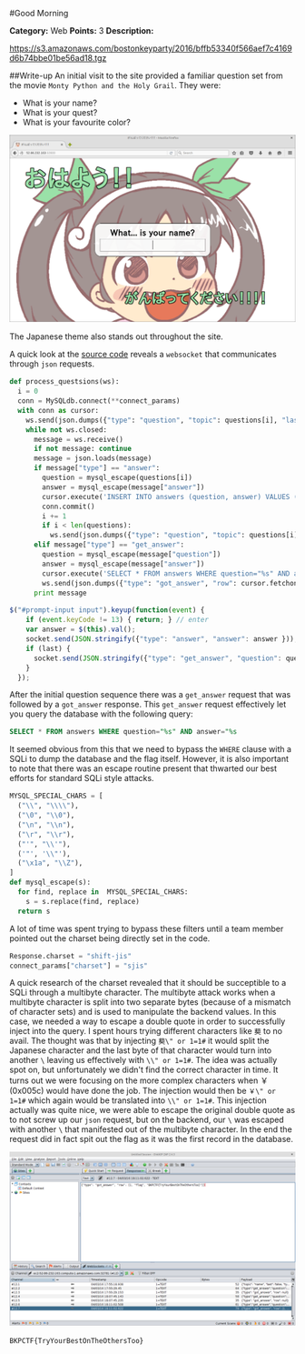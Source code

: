 #Good Morning

**Category:** Web
**Points:** 3
**Description:**

https://s3.amazonaws.com/bostonkeyparty/2016/bffb53340f566aef7c4169d6b74bbe01be56ad18.tgz

##Write-up
An initial visit to the site provided a familiar question set from the movie ```Monty Python and the Holy Grail```.  They were:
  * What is your name?
  * What is your quest?
  * What is your favourite color?

![Question](./Images/monty.png)

The Japanese theme also stands out throughout the site.

A quick look at the [source code](./release) reveals a ```websocket``` that communicates through ```json``` requests.

```python
def process_questsions(ws):
  i = 0
  conn = MySQLdb.connect(**connect_params)
  with conn as cursor:
    ws.send(json.dumps({"type": "question", "topic": questions[i], "last": i == len(questions)-1}))
    while not ws.closed:
      message = ws.receive()
      if not message: continue
      message = json.loads(message)
      if message["type"] == "answer":
        question = mysql_escape(questions[i])
        answer = mysql_escape(message["answer"])
        cursor.execute('INSERT INTO answers (question, answer) VALUES ("%s", "%s")' % (question, answer))
        conn.commit()
        i += 1
        if i < len(questions):
          ws.send(json.dumps({"type": "question", "topic": questions[i], "last": i == len(questions)-1}))
      elif message["type"] == "get_answer":
        question = mysql_escape(message["question"])
        answer = mysql_escape(message["answer"])
        cursor.execute('SELECT * FROM answers WHERE question="%s" AND answer="%s"' % (question, answer))
        ws.send(json.dumps({"type": "got_answer", "row": cursor.fetchone()}))
      print message
```

```javascript
$("#prompt-input input").keyup(function(event) {
    if (event.keyCode != 13) { return; } // enter
    var answer = $(this).val();
    socket.send(JSON.stringify({"type": "answer", "answer": answer }));
    if (last) {
      socket.send(JSON.stringify({"type": "get_answer", "question": question, "answer": answer}));
    }
  });
```

After the initial question sequence there was a ```get_answer``` request that was followed by a ```got_answer``` response.  This ```get_answer``` request effectively let you query the database with the following query:

```sql
SELECT * FROM answers WHERE question="%s" AND answer="%s
```

It seemed obvious from this that we need to bypass the ```WHERE``` clause with a SQLi to dump the database and the flag itself.  However, it is also important to note that there was an escape routine present that thwarted our best efforts for standard SQLi style attacks.

```python
MYSQL_SPECIAL_CHARS = [
  ("\\", "\\\\"),
  ("\0", "\\0"),
  ("\n", "\\n"),
  ("\r", "\\r"),
  ("'", "\\'"),
  ('"', '\\"'),
  ("\x1a", "\\Z"),
]
def mysql_escape(s):
  for find, replace in  MYSQL_SPECIAL_CHARS:
    s = s.replace(find, replace)
  return s
```

A lot of time was spent trying to bypass these filters until a team member pointed out the charset being directly set in the code.

```python
Response.charset = "shift-jis"
connect_params["charset"] = "sjis"
```

A quick research of the charset revealed that it should be succeptible to a SQLi through a multibyte character.  The multibyte attack works when a multibyte character is split into two separate bytes (because of a mismatch of character sets) and is used to manipulate the backend values. In this case, we needed a way to escape a double quote in order to successfully inject into the query.  I spent hours trying different characters like ```葜``` to no avail.  The thought was that by injecting ```葜\" or 1=1#``` it would split the Japanese character and the last byte of that character would turn into another ```\``` leaving us effectively with ```\\" or 1=1#```.  The idea was actually spot on, but unfortunately we didn't find the correct character in time.  It turns out we were focusing on the more complex characters when ￥ (0x005c) would have done the job.  The injection would then be ```￥\" or 1=1#``` which again would be translated into ```\\" or 1=1#```.  This injection actually was quite nice, we were able to escape the original double quote as to not screw up our ```json``` request, but on the backend, our ```\``` was escaped with another ```\``` that manifested out of the multibyte character.  In the end the request did in fact spit out the flag as it was the first record in the database.

![flag](./Images/sjis-request.png)

```BKPCTF{TryYourBestOnTheOthersToo}```
